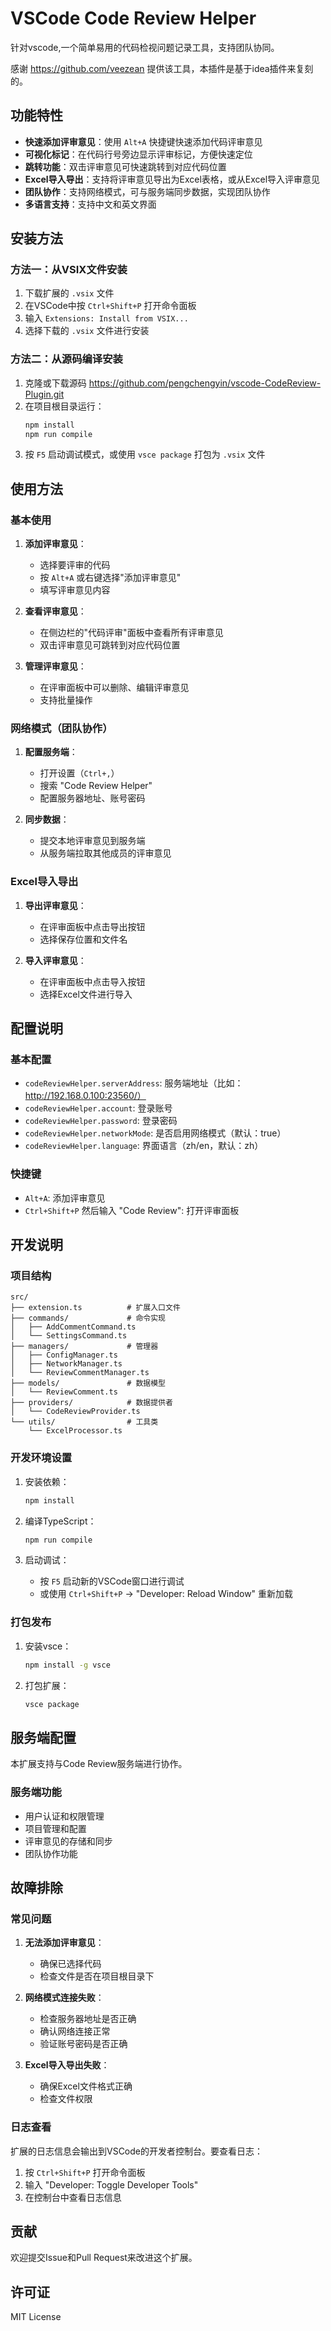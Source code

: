 # VSCode Code Review Helper

针对vscode,一个简单易用的代码检视问题记录工具，支持团队协同。

感谢 https://github.com/veezean 提供该工具，本插件是基于idea插件来复刻的。

## 功能特性

- **快速添加评审意见**：使用 `Alt+A` 快捷键快速添加代码评审意见
- **可视化标记**：在代码行号旁边显示评审标记，方便快速定位
- **跳转功能**：双击评审意见可快速跳转到对应代码位置
- **Excel导入导出**：支持将评审意见导出为Excel表格，或从Excel导入评审意见
- **团队协作**：支持网络模式，可与服务端同步数据，实现团队协作
- **多语言支持**：支持中文和英文界面

## 安装方法

### 方法一：从VSIX文件安装

1. 下载扩展的 `.vsix` 文件
2. 在VSCode中按 `Ctrl+Shift+P` 打开命令面板
3. 输入 `Extensions: Install from VSIX...`
4. 选择下载的 `.vsix` 文件进行安装

### 方法二：从源码编译安装

1. 克隆或下载源码
https://github.com/pengchengyin/vscode-CodeReview-Plugin.git
2. 在项目根目录运行：
   ```bash
   npm install
   npm run compile
   ```
3. 按 `F5` 启动调试模式，或使用 `vsce package` 打包为 `.vsix` 文件

## 使用方法

### 基本使用

1. **添加评审意见**：
   - 选择要评审的代码
   - 按 `Alt+A` 或右键选择"添加评审意见"
   - 填写评审意见内容

2. **查看评审意见**：
   - 在侧边栏的"代码评审"面板中查看所有评审意见
   - 双击评审意见可跳转到对应代码位置

3. **管理评审意见**：
   - 在评审面板中可以删除、编辑评审意见
   - 支持批量操作

### 网络模式（团队协作）

1. **配置服务端**：
   - 打开设置（`Ctrl+,`）
   - 搜索 "Code Review Helper"
   - 配置服务器地址、账号密码

2. **同步数据**：
   - 提交本地评审意见到服务端
   - 从服务端拉取其他成员的评审意见

### Excel导入导出

1. **导出评审意见**：
   - 在评审面板中点击导出按钮
   - 选择保存位置和文件名

2. **导入评审意见**：
   - 在评审面板中点击导入按钮
   - 选择Excel文件进行导入

## 配置说明

### 基本配置

- `codeReviewHelper.serverAddress`: 服务端地址（比如：http://192.168.0.100:23560/）
- `codeReviewHelper.account`: 登录账号
- `codeReviewHelper.password`: 登录密码
- `codeReviewHelper.networkMode`: 是否启用网络模式（默认：true）
- `codeReviewHelper.language`: 界面语言（zh/en，默认：zh）

### 快捷键

- `Alt+A`: 添加评审意见
- `Ctrl+Shift+P` 然后输入 "Code Review": 打开评审面板

## 开发说明

### 项目结构

```
src/
├── extension.ts          # 扩展入口文件
├── commands/             # 命令实现
│   ├── AddCommentCommand.ts
│   └── SettingsCommand.ts
├── managers/             # 管理器
│   ├── ConfigManager.ts
│   ├── NetworkManager.ts
│   └── ReviewCommentManager.ts
├── models/               # 数据模型
│   └── ReviewComment.ts
├── providers/            # 数据提供者
│   └── CodeReviewProvider.ts
└── utils/                # 工具类
    └── ExcelProcessor.ts
```

### 开发环境设置

1. 安装依赖：
   ```bash
   npm install
   ```

2. 编译TypeScript：
   ```bash
   npm run compile
   ```

3. 启动调试：
   - 按 `F5` 启动新的VSCode窗口进行调试
   - 或使用 `Ctrl+Shift+P` -> "Developer: Reload Window" 重新加载

### 打包发布

1. 安装vsce：
   ```bash
   npm install -g vsce
   ```

2. 打包扩展：
   ```bash
   vsce package
   ```

## 服务端配置

本扩展支持与Code Review服务端进行协作。

### 服务端功能

- 用户认证和权限管理
- 项目管理和配置
- 评审意见的存储和同步
- 团队协作功能

## 故障排除

### 常见问题

1. **无法添加评审意见**：
   - 确保已选择代码
   - 检查文件是否在项目根目录下

2. **网络模式连接失败**：
   - 检查服务器地址是否正确
   - 确认网络连接正常
   - 验证账号密码是否正确

3. **Excel导入导出失败**：
   - 确保Excel文件格式正确
   - 检查文件权限

### 日志查看

扩展的日志信息会输出到VSCode的开发者控制台。要查看日志：

1. 按 `Ctrl+Shift+P` 打开命令面板
2. 输入 "Developer: Toggle Developer Tools"
3. 在控制台中查看日志信息

## 贡献

欢迎提交Issue和Pull Request来改进这个扩展。

## 许可证

MIT License
